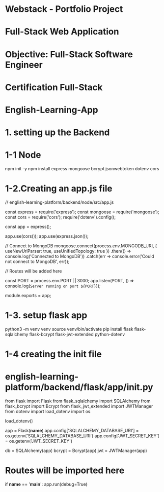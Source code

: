 # Webstack - Portfolio Project 

# Full-Stack Web Application

# Objective: Full-Stack Software Engineer

# Certification Full-Stack

# English-Learning-App

# 1. setting up the Backend

# 1-1 Node 
 npm init -y
 npm install express mongoose bcrypt jsonwebtoken dotenv cors

# 1-2.Creating an app.js file

// english-learning-platform/backend/node/src/app.js

const express = require('express');
const mongoose = require('mongoose');
const cors = require('cors');
require('dotenv').config();

const app = express();

app.use(cors());
app.use(express.json());

// Connect to MongoDB
mongoose.connect(process.env.MONGODB_URI, { useNewUrlParser: true, useUnifiedTopology: true })
  .then(() => console.log('Connected to MongoDB'))
  .catch(err => console.error('Could not connect to MongoDB', err));

// Routes will be added here

const PORT = process.env.PORT || 3000;
app.listen(PORT, () => console.log(`Server running on port ${PORT}`));

module.exports = app;

# 1-3. setup flask app
 python3 -m venv venv
 source venv/bin/activate
 pip install flask flask-sqlalchemy flask-bcrypt flask-jwt-extended python-dotenv

# 1-4 creating the init file

# english-learning-platform/backend/flask/app/__init__.py

from flask import Flask
from flask_sqlalchemy import SQLAlchemy
from flask_bcrypt import Bcrypt
from flask_jwt_extended import JWTManager
from dotenv import load_dotenv
import os

load_dotenv()

app = Flask(__name__)
app.config['SQLALCHEMY_DATABASE_URI'] = os.getenv('SQLALCHEMY_DATABASE_URI')
app.config['JWT_SECRET_KEY'] = os.getenv('JWT_SECRET_KEY')

db = SQLAlchemy(app)
bcrypt = Bcrypt(app)
jwt = JWTManager(app)

# Routes will be imported here

if __name__ == '__main__':
    app.run(debug=True)
